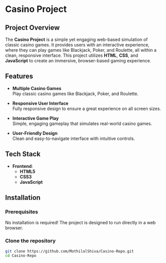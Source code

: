 # Casino Project

## Project Overview

The **Casino Project** is a simple yet engaging web-based simulation of classic casino games. It provides users with an interactive experience, where they can play games like Blackjack, Poker, and Roulette, all within a clean, responsive interface. This project utilizes **HTML**, **CSS**, and **JavaScript** to create an immersive, browser-based gaming experience.

## Features

- **Multiple Casino Games**  
  Play classic casino games like Blackjack, Poker, and Roulette.

- **Responsive User Interface**  
  Fully responsive design to ensure a great experience on all screen sizes.

- **Interactive Game Play**  
  Simple, engaging gameplay that simulates real-world casino games.

- **User-Friendly Design**  
  Clean and easy-to-navigate interface with intuitive controls.

## Tech Stack

- **Frontend**:  
  - **HTML5**  
  - **CSS3**  
  - **JavaScript**  

## Installation

### Prerequisites

No installation is required! The project is designed to run directly in a web browser.

### Clone the repository

```bash
git clone https://github.com/MothilalShiva/Casino-Repo.git
cd Casino-Repo
